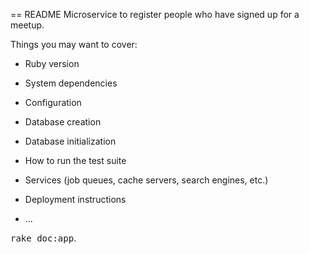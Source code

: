 == README
Microservice to register people who have signed up for a meetup.

Things you may want to cover:

* Ruby version

* System dependencies

* Configuration

* Database creation

* Database initialization

* How to run the test suite

* Services (job queues, cache servers, search engines, etc.)

* Deployment instructions

* ...

<tt>rake doc:app</tt>.
